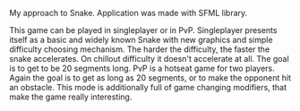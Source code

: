 My approach to Snake.
Application was made with SFML library.

This game can be played in singleplayer or in PvP.
Singleplayer presents itself as a basic and widely known Snake with new graphics and simple difficulty choosing mechanism. The harder the difficulty, the faster the snake accelerates. On chillout difficulty it doesn't accelerate at all. The goal is to get to be 20 segments long.
PvP is a hotseat game for two players. Again the goal is to get as long as 20 segments, or to make the opponent hit an obstacle. This mode is additionally full of game changing modifiers, that make the game really interesting.
